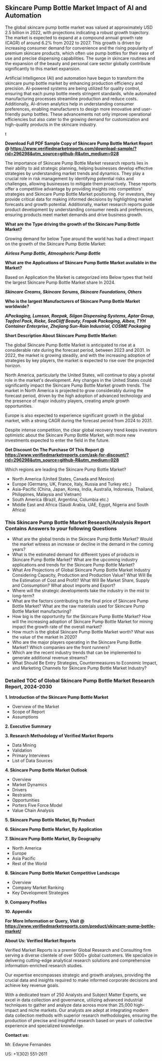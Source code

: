 <h2>Skincare Pump Bottle Market Impact of AI and Automation</h2><p>The global skincare pump bottle market was valued at approximately USD 2.5 billion in 2022, with projections indicating a robust growth trajectory. The market is expected to expand at a compound annual growth rate (CAGR) of around 6.2% from 2022 to 2027. This growth is driven by increasing consumer demand for convenience and the rising popularity of premium skincare products, which often use pump bottles for their ease of use and precise dispensing capabilities. The surge in skincare routines and the expansion of the beauty and personal care sector globally contribute significantly to this market expansion.</p><p>Artificial Intelligence (AI) and automation have begun to transform the skincare pump bottle market by enhancing production efficiency and precision. AI-powered systems are being utilized for quality control, ensuring that each pump bottle meets stringent standards, while automated manufacturing processes streamline production and reduce costs. Additionally, AI-driven analytics help in understanding consumer preferences, enabling manufacturers to design more innovative and user-friendly pump bottles. These advancements not only improve operational efficiencies but also cater to the growing demand for customization and high-quality products in the skincare industry.</p>t</p><p id="" class=""><strong>Download Full PDF Sample Copy of Skincare Pump Bottle Market Report @ <a href="https://www.verifiedmarketreports.com/download-sample/?rid=296298&utm_source=github-R&utm_medium=028" target="_blank">https://www.verifiedmarketreports.com/download-sample/?rid=296298&utm_source=github-R&utm_medium=028</a></strong></p><p>The importance of&nbsp;Skincare Pump Bottle Market research reports lies in their ability to aid strategic planning, helping businesses develop effective strategies by understanding market trends and dynamics. They play a crucial role in risk management by identifying potential risks and challenges, allowing businesses to mitigate them proactively. These reports offer a competitive advantage by providing insights into competitors' strategies and Skincare Pump Bottle Market positioning. For investors, they provide critical data for making informed decisions by highlighting market forecasts and growth potential. Additionally, market research reports guide product development by understanding consumer needs and preferences, ensuring products meet market demands and drive business growth.</p><p><strong>What are the&nbsp;Type driving the growth of the Skincare Pump Bottle Market?</strong></p><p id="" class="">Growing demand for below Type around the world has had a direct impact on the growth of the Skincare Pump Bottle Market:</p><em><strong>Airless Pump Bottle, Atmospheric Pump Bottle</strong></em></p><strong>What are the&nbsp;Applications&nbsp;of Skincare Pump Bottle Market available in the Market?</strong></p><p id="" class="">Based on Application the Market is categorized into Below types that held the largest Skincare Pump Bottle Market share In 2024.</p><em><strong>Skincare Creams, Skincare Serums, Skincare Foundations, Others</strong></em></p><strong>Who is the largest Manufacturers of Skincare Pump Bottle Market worldwide?</strong></p><p><em><strong>APackaging, Lumson, Raepak, Silgan Dispensing Systems, Aptar Group, Topfeel Pack, Rieke, SeaCliff Beauty, Frapak Packaging, Albea, TYH Container Enterprise, Zhejiang Sun-Rain Industrial, COSME Packaging</strong></em></p><p id="" class=""><strong>Short Description About Skincare Pump Bottle Market:</strong></p><p>The global Skincare Pump Bottle Market is anticipated to rise at a considerable rate during the forecast period, between 2023 and 2031. In 2022, the market is growing steadily, and with the increasing adoption of strategies by key players, the market is expected to rise over the projected horizon.</p><p>North America, particularly the United States, will continue to play a pivotal role in the market's development. Any changes in the United States could significantly impact the Skincare Pump Bottle Market growth trends. The market in North America is projected to grow considerably during the forecast period, driven by the high adoption of advanced technology and the presence of major industry players, creating ample growth opportunities.</p><p>Europe is also expected to experience significant growth in the global market, with a strong CAGR during the forecast period from 2024 to 2031.</p><p>Despite intense competition, the clear global recovery trend keeps investors optimistic about the Skincare Pump Bottle Market, with more new investments expected to enter the field in the future.</p><p id="" class=""><strong>Get Discount On The Purchase Of This Report @ <a href="https://www.verifiedmarketreports.com/ask-for-discount/?rid=296298&utm_source=github-R&utm_medium=028" target="_blank">https://www.verifiedmarketreports.com/ask-for-discount/?rid=296298&utm_source=github-R&utm_medium=028</a></strong></p>Which regions are leading the Skincare Pump Bottle Market?</p><ul><li>North America (United States, Canada and Mexico)</li><li>Europe (Germany, UK, France, Italy, Russia and Turkey etc.)</li><li>Asia-Pacific (China, Japan, Korea, India, Australia, Indonesia, Thailand, Philippines, Malaysia and Vietnam)</li><li>South America (Brazil, Argentina, Columbia etc.)</li><li>Middle East and Africa (Saudi Arabia, UAE, Egypt, Nigeria and South Africa)</li></ul><h3 id="" class="">This Skincare Pump Bottle Market Research/Analysis Report Contains Answers to your following Questions</h3><ul><li>What are the global trends in the Skincare Pump Bottle Market? Would the market witness an increase or decline in the demand in the coming years?</li><li>What is the estimated demand for different types of products in Skincare Pump Bottle Market? What are the upcoming industry applications and trends for the Skincare Pump Bottle Market?</li><li>What Are Projections of Global Skincare Pump Bottle Market Industry Considering Capacity, Production and Production Value? What Will Be the Estimation of Cost and Profit? What Will Be Market Share, Supply and Consumption? What about imports and Export?</li><li>Where will the strategic developments take the industry in the mid to long-term?</li><li>What are the factors contributing to the final price of Skincare Pump Bottle Market? What are the raw materials used for Skincare Pump Bottle Market manufacturing?</li><li>How big is the opportunity for the Skincare Pump Bottle Market? How will the increasing adoption of Skincare Pump Bottle Market for mining impact the growth rate of the overall market?</li><li>How much is the global Skincare Pump Bottle Market worth? What was the value of the market In 2020?</li><li>Who are the major players operating in the Skincare Pump Bottle Market? Which companies are the front runners?</li><li>Which are the recent industry trends that can be implemented to generate additional revenue streams?</li><li>What Should Be Entry Strategies, Countermeasures to Economic Impact, and Marketing Channels for Skincare Pump Bottle Market Industry?</li></ul><h3 id="" class="">Detailed TOC of Global Skincare Pump Bottle Market Research Report, 2024-2030</h3><p id="" class=""><strong>1. Introduction of the Skincare Pump Bottle Market</strong></p><ul><li>Overview of the Market</li><li>Scope of Report</li><li>Assumptions</li></ul><p id="" class=""><strong>2. Executive Summary</strong></p><p id="" class=""><strong>3. Research Methodology of Verified Market Reports</strong></p><ul><li>Data Mining</li><li>Validation</li><li>Primary Interviews</li><li>List of Data Sources</li></ul><p id="" class=""><strong>4. Skincare Pump Bottle Market Outlook</strong></p><ul><li>Overview</li><li>Market Dynamics</li><li>Drivers</li><li>Restraints</li><li>Opportunities</li><li>Porters Five Force Model</li><li>Value Chain Analysis</li></ul><p id="" class=""><strong>5. Skincare Pump Bottle Market, By Product</strong></p><p id="" class=""><strong>6. Skincare Pump Bottle Market, By Application</strong></p><p id="" class=""><strong>7. Skincare Pump Bottle Market, By Geography</strong></p><ul><li>North America</li><li>Europe</li><li>Asia Pacific</li><li>Rest of the World</li></ul><p id="" class=""><strong>8. Skincare Pump Bottle Market Competitive Landscape</strong></p><ul><li>Overview</li><li>Company Market Ranking</li><li>Key Development Strategies</li></ul><p id="" class=""><strong>9. Company Profiles</strong></p><p id="" class=""><strong>10. Appendix</strong></p><p id="" class=""><strong>For More Information or Query, Visit @ <a href="https://www.verifiedmarketreports.com/product/skincare-pump-bottle-market/" target="_blank">https://www.verifiedmarketreports.com/product/skincare-pump-bottle-market/</a></strong></p><p id="" class=""><strong>About Us: Verified Market Reports</strong></p><p id="" class="">Verified Market Reports is a premier Global Research and Consulting firm serving a diverse clientele of over 5000+ global customers. We specialize in delivering cutting-edge analytical research solutions and comprehensive information-enriched research studies.</p><p id="" class="">Our expertise encompasses strategic and growth analyses, providing the crucial data and insights required to make informed corporate decisions and achieve key revenue goals.</p><p id="" class="">With a dedicated team of 250 Analysts and Subject Matter Experts, we excel in data collection and governance, utilizing advanced industrial techniques to gather and analyze data across more than 25,000 high-impact and niche markets. Our analysts are adept at integrating modern data collection methods with superior research methodologies, ensuring the production of precise and insightful research based on years of collective experience and specialized knowledge.</p><p id="" class=""><strong>Contact us:</strong></p><p id="" class="">Mr. Edwyne Fernandes</p><p id="" class="">US: +1(302) 551-2611</p>